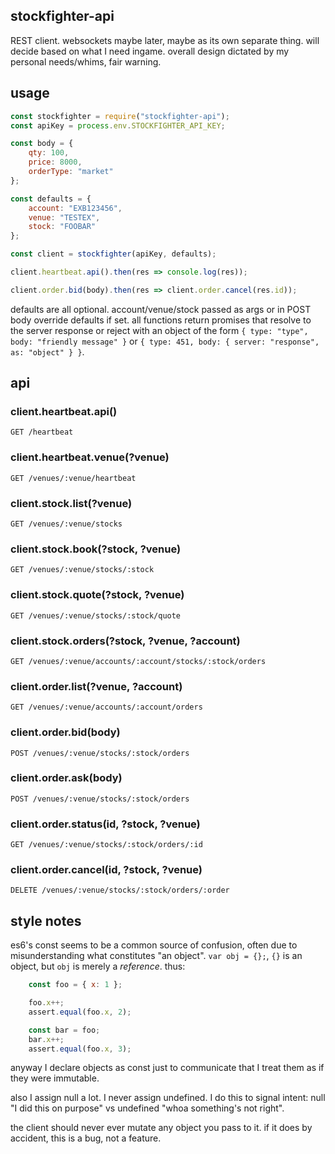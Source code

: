 stockfighter-api
---

REST client. websockets maybe later, maybe as its own separate thing. will decide based on what I need ingame. overall design dictated by my personal needs/whims, fair warning.

usage
---

```javascript
const stockfighter = require("stockfighter-api");
const apiKey = process.env.STOCKFIGHTER_API_KEY;

const body = {
    qty: 100,
    price: 8000,
    orderType: "market" 
};

const defaults = {
    account: "EXB123456",
    venue: "TESTEX",
    stock: "FOOBAR"
};

const client = stockfighter(apiKey, defaults);

client.heartbeat.api().then(res => console.log(res));

client.order.bid(body).then(res => client.order.cancel(res.id));
```

defaults are all optional. account/venue/stock passed as args or in POST body override defaults if set. all functions return promises that resolve to the server response or reject with an object of the form `{ type: "type", body: "friendly message" }` or `{ type: 451, body: { server: "response", as: "object" } }`.

api
---

### client.heartbeat.api()
    GET /heartbeat

### client.heartbeat.venue(?venue)
    GET /venues/:venue/heartbeat

### client.stock.list(?venue)
    GET /venues/:venue/stocks

### client.stock.book(?stock, ?venue)
    GET /venues/:venue/stocks/:stock

### client.stock.quote(?stock, ?venue)
    GET /venues/:venue/stocks/:stock/quote

### client.stock.orders(?stock, ?venue, ?account)
    GET /venues/:venue/accounts/:account/stocks/:stock/orders

### client.order.list(?venue, ?account)
    GET /venues/:venue/accounts/:account/orders

### client.order.bid(body)
    POST /venues/:venue/stocks/:stock/orders

### client.order.ask(body)
    POST /venues/:venue/stocks/:stock/orders

### client.order.status(id, ?stock, ?venue)
    GET /venues/:venue/stocks/:stock/orders/:id

### client.order.cancel(id, ?stock, ?venue)
    DELETE /venues/:venue/stocks/:stock/orders/:order

style notes
---

es6's const seems to be a common source of confusion, often due to misunderstanding what constitutes "an object". `var obj = {};`, `{}` is an object, but `obj` is merely a _reference_. thus:

```javascript
    const foo = { x: 1 };

    foo.x++;
    assert.equal(foo.x, 2);

    const bar = foo;
    bar.x++;
    assert.equal(foo.x, 3);
```

anyway I declare objects as const just to communicate that I treat them as if they were immutable.

also I assign null a lot. I never assign undefined. I do this to signal intent: null "I did this on purpose" vs undefined "whoa something's not right". 

the client should never ever mutate any object you pass to it. if it does by accident, this is a bug, not a feature.
